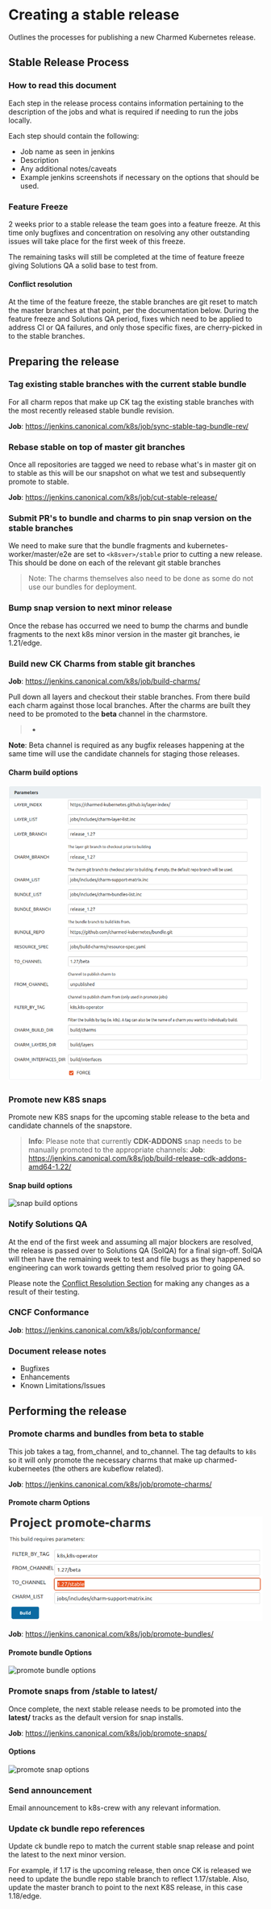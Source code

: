 # Creating a stable release
Outlines the processes for publishing a new Charmed Kubernetes release.

## Stable Release Process

### How to read this document

Each step in the release process contains information pertaining to the
description of the jobs and what is required if needing to run the jobs
locally.

Each step should contain the following:

- Job name as seen in jenkins
- Description
- Any additional notes/caveats
- Example jenkins screenshots if necessary on the options that should be used.

### Feature Freeze

2 weeks prior to a stable release the team goes into a feature freeze. At this
time only bugfixes and concentration on resolving any other outstanding issues
will take place for the first week of this freeze.

The remaining tasks will still be completed at the time of feature freeze giving
Solutions QA a solid base to test from.

#### Conflict resolution

At the time of the feature freeze, the stable branches are git reset to match
the master branches at that point, per the documentation below. During the
feature freeze and Solutions QA period, fixes which need to be applied to
address CI or QA failures, and only those specific fixes, are cherry-picked in
to the stable branches.

## Preparing the release

### Tag existing stable branches with the current stable bundle

For all charm repos that make up CK tag the existing stable branches with
the most recently released stable bundle revision.

**Job**: https://jenkins.canonical.com/k8s/job/sync-stable-tag-bundle-rev/

### Rebase stable on top of master git branches

Once all repositories are tagged we need to rebase what's in master git on
to stable as this will be our snapshot on what we test and subsequently
promote to stable.

**Job**: https://jenkins.canonical.com/k8s/job/cut-stable-release/

### Submit PR's to bundle and charms to pin snap version on the stable branches

We need to make sure that the bundle fragments and kubernetes-worker/master/e2e
are set to `<k8sver>/stable` prior to cutting a new release. This should be done
on each of the relevant git stable branches

> Note: The charms themselves also need to be done as some do not use our
  bundles for deployment.

### Bump snap version to next minor release

Once the rebase has occurred we need to bump the charms and bundle fragments
to the next k8s minor version in the master git branches, ie 1.21/edge.

### Build new CK Charms from stable git branches

**Job**: https://jenkins.canonical.com/k8s/job/build-charms/

Pull down all layers and checkout their stable branches. From there build
each charm against those local branches. After the charms are built they need to be
promoted to the **beta** channel in the charmstore.

>-
  **Note**: Beta channel is required as any bugfix releases happening at the
  same time will use the candidate channels for staging those releases.

#### Charm build options

![charm build options](build-charms-options.png)

### Promote new K8S snaps

Promote new K8S snaps for the upcoming stable release to the beta and
candidate channels of the snapstore.

> **Info**: Please note that currently **CDK-ADDONS** snap needs to be
    manually promoted to the appropriate channels:
    **Job**: https://jenkins.canonical.com/k8s/job/build-release-cdk-addons-amd64-1.22/

#### Snap build options

![snap build options](build-snaps-options.png)

### Notify Solutions QA

At the end of the first week and assuming all major blockers are resolved, the
release is passed over to Solutions QA (SolQA) for a final sign-off. SolQA will
then have the remaining week to test and file bugs as they happened so
engineering can work towards getting them resolved prior to going GA.

Please note the [Conflict Resolution Section](#conflict-resolution) for making
any changes as a result of their testing.

### CNCF Conformance

**Job**: https://jenkins.canonical.com/k8s/job/conformance/

### Document release notes

- Bugfixes
- Enhancements
- Known Limitations/Issues

## Performing the release

### Promote charms and bundles from **beta** to **stable**

This job takes a tag, from_channel, and to_channel. The tag defaults to `k8s` so
it will only promote the necessary charms that make up charmed-kuberneetes (the
others are kubeflow related).

**Job**: https://jenkins.canonical.com/k8s/job/promote-charms/

#### Promote charm Options

![promote charm options](promote-charms.png)

**Job**: https://jenkins.canonical.com/k8s/job/promote-bundles/

#### Promote bundle Options

![promote bundle options](promote-bundles.png)

### Promote snaps from <stable track>/stable to latest/<risks>

Once complete, the next stable release needs to be promoted into the
**latest/<risks>** tracks as the default version for snap installs.

**Job**: https://jenkins.canonical.com/k8s/job/promote-snaps/

#### Options

![promote snap options](promote-snaps-stable.png)

### Send announcement

Email announcement to k8s-crew with any relevant information.

### Update ck bundle repo references

Update ck bundle repo to match the current stable snap release and point the
latest to the next minor version.

For example, if 1.17 is the upcoming release, then once CK is released we
need to update the bundle repo stable branch to reflect 1.17/stable. Also,
update the master branch to point to the next K8S release, in this case
1.18/edge.

